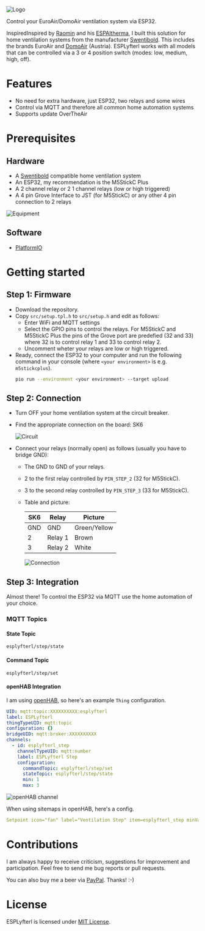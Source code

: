 ![Logo](https://raw.githubusercontent.com/dandjo/ESPLyfterl/main/doc/assets/logo.png)

Control your EuroAir/DomoAir ventilation system via ESP32.

InspiredInspired by [Raomin](https://github.com/raomin) and his [ESPAltherma](https://github.com/raomin/ESPAltherma), I built this solution for home ventilation systems from the manufacturer [Swentibold](https://www.swentibold.com/). This includes the brands EuroAir and [DomoAir](https://www.domoair.at/) (Austria). ESPLyfterl works with all models that can be controlled via a 3 or 4 position switch (modes: low, medium, high, off).

# Features

* No need for extra hardware, just ESP32, two relays and some wires
* Control via MQTT and therefore all common home automation systems
* Supports update OverTheAir

# Prerequisites

## Hardware

* A [Swentibold](https://www.swentibold.com/) compatible home ventilation system
* An ESP32, my recommendation is the M5StickC Plus
* A 2 channel relay or 2 1 channel relays (low or high triggered)
* A 4 pin Grove Interface to JST (for M5StickC) or any other 4 pin connection to 2 relays

![Equipment](https://raw.githubusercontent.com/dandjo/ESPLyfterl/main/doc/assets/img_equipment.jpg)

## Software

* [PlatformIO](https://platformio.org/)

# Getting started

## Step 1: Firmware

* Download the repository.
* Copy `src/setup.tpl.h` to `src/setup.h` and edit as follows:
  * Enter WiFi and MQTT settings
  * Select the GPIO pins to control the relays. For M5StickC and M5StickC Plus the pins of the Grove port are predefied (32 and 33) where 32 is to control relay 1 and 33 to control relay 2.
  * Uncomment wheter your relays are low or high triggered.
* Ready, connect the ESP32 to your computer and run the following command in your console (where `<your environment>` is e.g. `m5stickcplus`).
  ```sh
  pio run --environment <your environment> --target upload
  ```

## Step 2: Connection

* Turn OFF your home ventilation system at the circuit breaker.
* Find the appropriate connection on the board: SK6

  ![Circuit](https://raw.githubusercontent.com/dandjo/ESPLyfterl/main/doc/assets/schematic.png)
* Connect your relays (normally open) as follows (usually you have to bridge GND):
  * The GND to GND of your relays.
  * 2 to the first relay controlled by `PIN_STEP_2` (32 for M5StickC).
  * 3 to the second relay controlled by `PIN_STEP_3` (33 for M5StickC).
  * Table and picture:

    | SK6 | Relay   | Picture        |
    | --- | ------- | -------------- |
    | GND | GND     | Green/Yellow   |
    | 2   | Relay 1 | Brown          |
    | 3   | Relay 2 | White          |

    ![Connection](https://raw.githubusercontent.com/dandjo/ESPLyfterl/main/doc/assets/img_connection.jpg)

## Step 3: Integration

Almost there! To control the ESP32 via MQTT use the home automation of your choice.

### MQTT Topics

#### State Topic

`esplyfterl/step/state`

#### Command Topic

`esplyfterl/step/set`

#### openHAB Integration

I am using [openHAB](https://www.openhab.org/), so here's an example `Thing` configuration.

```yml
UID: mqtt:topic:XXXXXXXXXX:esplyfterl
label: ESPLyfterl
thingTypeUID: mqtt:topic
configuration: {}
bridgeUID: mqtt:broker:XXXXXXXXXX
channels:
  - id: esplyfterl_step
    channelTypeUID: mqtt:number
    label: ESPLyfterl Step
    configuration:
      commandTopic: esplyfterl/step/set
      stateTopic: esplyfterl/step/state
      min: 1
      max: 3
```

![openHAB channel](https://raw.githubusercontent.com/dandjo/ESPLyfterl/main/doc/assets/screenshot_openhab_channel.png)

When using sitemaps in openHAB, here's a config.

```yml
Setpoint icon="fan" label="Ventilation Step" item=esplyfterl_step minValue=1 maxValue=3 step=1
```

# Contributions

I am always happy to receive criticism, suggestions for improvement and participation. Feel free to send me bug reports or pull requests.

You can also buy me a beer via [PayPal](https://paypal.me/danielpernold).
Thanks! :-)

# License

ESPLyfterl is licensed under [MIT License](https://mit-license.org/).
